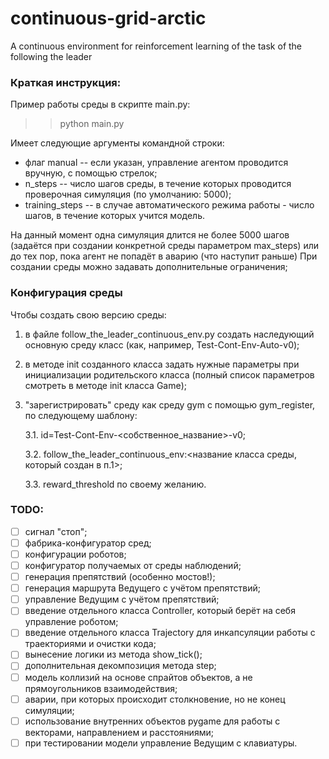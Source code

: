# continuous-grid-arctic
A continuous environment for reinforcement learning of the task of the following the leader

### Краткая инструкция:
Пример работы среды в скрипте main.py:
>> python main.py

Имеет следующие аргументы командной строки:
* флаг manual -- если указан, управление агентом проводится вручную, с помощью стрелок;
* n_steps -- число шагов среды, в течение которых проводится проверочная симуляция (по умолчанию: 5000);
* training_steps -- в случае автоматического режима работы - число шагов, в течение которых учится модель.

На данный момент одна симуляция длится не более 5000 шагов (задаётся при создании конкретной среды параметром max_steps) или до тех пор, пока агент не попадёт в аварию (что наступит раньше)
При создании среды можно задавать дополнительные ограничения;

### Конфигурация среды
Чтобы создать свою версию среды: 
1. в файле follow_the_leader_continuous_env.py создать наследующий основную среду класс (как, например, Test-Cont-Env-Auto-v0);
2. в методе init созданного класса задать нужные параметры при инициализации родительского класса (полный список параметров смотреть в методе init класса Game);
3. "зарегистрировать" среду как среду gym с помощью gym_register, по следующему шаблону:

    3.1. id=Test-Cont-Env-<собственное_название>-v0;
    
    3.2. follow_the_leader_continuous_env:<название класса среды, который создан в п.1>;
    
    3.3. reward_threshold по своему желанию.

### TODO:

- [ ] сигнал "стоп";
- [ ] фабрика-конфигуратор сред;
- [ ] конфигурации роботов;
- [ ] конфигуратор получаемых от среды наблюдений;
- [ ] генерация препятствий (особенно мостов!);
- [ ] генерация маршрута Ведущего с учётом препятствий;
- [ ] управление Ведущим с учётом препятствий;
- [ ] введение отдельного класса Controller, который берёт на себя управление роботом;
- [ ] введение отдельного класса Trajectory для инкапсуляции работы с траекториями и очистки кода;
- [ ] вынесение логики из метода show_tick();
- [ ] дополнительная декомпозиция метода step;
- [ ] модель коллизий на основе спрайтов объектов, а не прямоугольников взаимодействия;
- [ ] аварии, при которых происходит столкновение, но не конец симуляции;
- [ ] использование внутренних объектов pygame для работы с векторами, направлением и расстояниями;
- [ ] при тестировании модели управление Ведущим с клавиатуры.